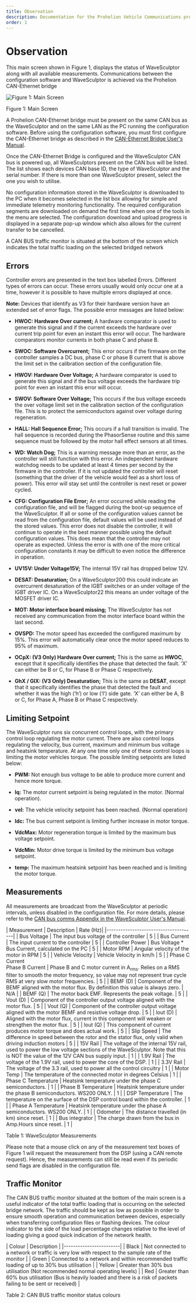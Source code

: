 ```yaml
---
title: Observation
description: Documentation for the Prohelion Vehicle Communications protocol
order: 1
---
```


# Observation

This main screen shown in Figure 1, displays the status of WaveSculptor along with all available measurements.  Communications between the configuration software and WaveSculptor is achieved via the Prohelion CAN-Ethernet bridge

![Figure 1: Main Screen](images/observation.png)

Figure 1: Main Screen

A Prohelion CAN-Ethernet bridge must be present on the same CAN bus as the WaveSculptor and on the same LAN as the PC running the configuration software. Before using the configuration software, you must first configure the CAN-Ethernet bridge as described in the [CAN-Ethernet Bridge User's Manual](http://localhost:4000/CAN_Bus_To_Ethernet_Bridge/CAN-Ethernet_Bridge_User_Manual/Overview.md).

Once the CAN-Ethernet Bridge is configured and the WaveSculptor CAN bus is powered up, all WaveSculptors present on the CAN bus will be listed. The list shows each devices CAN base ID, the type of WaveSculptor and the serial number. If there is more than one WaveSculptor present, select the one you wish to utilise.

No configuration information stored in the WaveSculptor is downloaded to the PC when it becomes selected in the list box allowing for simple and immediate telemetry monitoring functionality. The required configuration segments are downloaded on demand the first time when one of the tools in the menu are selected. The configuration download and upload progress is displayed in a separate pop-up window which also allows for the current transfer to be cancelled.

A CAN BUS traffic monitor is situated at the bottom of the screen which indicates the total traffic loading on the selected bridged network

## Errors

Controller errors are presented in the text box labelled Errors. Different types of errors can occur. These errors usually would only occur one at a time, however it is possible to have multiple errors displayed at once.

<strong>Note:</strong> Devices that identify as V3 for their hardware version have an extended set of error flags. The possible error messages are listed below:

*   <strong>HWOC: Hardware Over current;</strong> A hardware comparator is used to generate this signal and if the current exceeds the hardware over current trip point for even an instant this error will occur. The hardware comparators monitor currents in both phase C and phase B.

*   <strong>SWOC: Software Overcurrent;</strong> This error occurs if the firmware on the controller samples a DC bus, phase C or phase B current that is above the limit set in the calibration section of the configuration file.

*   <strong>HWOV: Hardware Over Voltage;</strong> A hardware comparator is used to generate this signal and if the bus voltage exceeds the hardware trip point for even an instant this error will occur.

*   <strong>SWOV: Software Over Voltage;</strong> This occurs if the bus voltage exceeds the over voltage limit set in the calibration section of the configuration file. This is to protect the semiconductors against over voltage during regeneration.

*   <strong>HALL: Hall Sequence Error;</strong> This occurs if a hall transition is invalid. The hall sequence is recorded during the PhasorSense routine and this same sequence must be followed by the motor hall effect sensors at all times.

*   <strong>WD: Watch Dog;</strong> This is a warning message more than an error, as the controller will still function with this error. An independent hardware watchdog needs to be updated at least 4 times per second by the firmware in the controller. If it is not updated the controller will reset (something that the driver of the vehicle would feel as a short loss of power). This error will stay set until the controller is next reset or power cycled.

*   <strong>CFG: Configuration File Error;</strong> An error occurred while reading the configuration file, and will be flagged during the boot-up sequence of the WaveSculptor. If all or some of the configuration values cannot be read from the configuration file, default values will be used instead of the stored values. This error does not disable the controller, it will continue to operate in the best manner possible using the default configuration values. This does mean that the controller may not operate as expected. Unless the error is with one of the more critical configuration constants it may be difficult to even notice the difference in operation.

*   <strong>UV15V: Under Voltage15V;</strong> The internal 15V rail has dropped below 12V.

*   <strong>DESAT: Desaturation;</strong> On a WaveSculptor200 this could indicate an overcurrent desaturation of the IGBT switches or an under voltage of the IGBT driver IC. On a WaveSculptor22 this means an under voltage of the MOSFET driver IC.

*   <strong>MOT: Motor interface board missing;</strong> The WaveSculptor has not received any communication from the motor interface board within the last second.

*   <strong>OVSPD: </strong>The motor speed has exceeded the configured maximum by 15%. This error will automatically clear once the motor speed reduces to 95% of maximum.

*   <strong>OCpX: (V3 Only) Hardware Over current;</strong> This is the same as <strong>HWOC</strong>, except that it specifically identifies the phase that detected the fault. ‘X’ can either be B or C, for Phase B or Phase C respectively.

*   <strong>GhX / GlX: (V3 Only) Desaturation;</strong> This is the same as <strong>DESAT</strong>, except that it specifically identifies the phase that detected the fault and whether it was the high (‘h’) or low (‘l’) side gate. ‘X’ can either be A, B or C, for Phase A, Phase B or Phase C respectively.

## Limiting Setpoint

The WaveSculptor runs six concurrent control loops, with the primary control loop regulating the motor current. There are also control loops regulating the velocity, bus current, maximum and minimum bus voltage and heatsink temperature. At any one time only one of these control loops is limiting the motor vehicles torque. The possible limiting setpoints are listed below:

*   <strong>PWM:</strong> Not enough bus voltage to be able to produce more current and hence more torque.

*   <strong>Iq:</strong> The motor current setpoint is being regulated in the motor. (Normal operation).

*   <strong>vel:</strong> The vehicle velocity setpoint has been reached. (Normal operation)

*   <strong>Idc:</strong> The bus current setpoint is limiting further increase in motor torque.

*   <strong>VdcMax:</strong> Motor regeneration torque is limited by the maximum bus voltage setpoint.

*   <strong>VdcMin:</strong> Motor drive torque is limited by the minimum bus voltage setpoint.

*   <strong>temp:</strong> The maximum heatsink setpoint has been reached and is limiting the motor torque.

## Measurements

All measurements are broadcast from the WaveSculptor at periodic intervals, unless disabled in the configuration file.  For more details, please refer to the [CAN bus comms Appendix in the WaveSculptor User's Manual](http://localhost:4000/WaveSculptor_Motor_Controllers/WaveSculptor22_User_Manual/Appendix_C.md).

| Measurement | Description | Rate (Hz)|
|--------------------------------------|
| Bus Voltage | The input bus voltage of the controller | 5 |
| Bus Current | The input current to the controller | 5 |
| Controller Power | Bus Voltage * Bus Current, calculated on the PC | 5 |
| Motor RPM | Angular velocity of the motor in RPM | 5 |
| Vehicle Velocity | Vehicle Velocity in km/h | 5 |
| Phase C Current<br>Phase B Current | Phase B and C motor current in A<sub>rms</sub>. Relies on a RMS filter to smooth the motor frequency, so value may not represent true cycle RMS at very slow motor frequencies. | 5 |
| BEMF (D) | Component of the BEMF aligned with the motor flux. By definition this value is always zero. | N/A |
| BEMF (Q) | The motor back EMF. Represents the peak voltage. | 5 |
| Vout (D) | Component of the controller output voltage aligned with the motor flux. | 5 |
| Vout (Q) | Component of the controller output voltage aligned with the motor BEMF and resistive voltage drop. | 5 |
| lout (D) | Aligned with the motor flux, current in this component will weaken or strengthen the motor flux. | 5 |
| lout (Q) | This component of current produces motor torque and does actual work. | 5 |
| Slip Speed | The difference in speed between the rotor and the stator flux, only valid when driving induction motors | 5 |
| 15V Rail | The voltage of the internal 15V rail, used to power the low voltage sections of the WaveSculptor.  Note that this is NOT the value of the 12V CAN bus supply input. | 1 |
| 1.9V Rail | The voltage of the 1.9V rail, used to power the core of the DSP. | 1 |
| 3.3V Rail | The voltage of the 3.3 rail, used to power all the control circuitry | 1 |
| Motor Temp | The temperature of the connected motor in degrees Celsius | 1 |
| Phase C Temperature | Heatsink temperature under the phase C semiconductors. | 1 |
| Phase B Temperature | Heatsink temperature under the phase B semiconductors. WS200 ONLY. | 1 |
| DSP Temperature | The temperature on the surface of the DSP control board within the controller. | 1 |
| Phase A Temperature | Heatsink temperature under the phase A semiconductors. WS200 ONLY. | 1 |
| Odometer | The distance travelled (in km) since reset. | 1 |
| Bus integrator | The charge drawn from the bus in Amp.Hours since reset. | 1 |

Table 1: WaveSculptor Measurements

Please note that a mouse click on any of the measurement text boxes of Figure 1 will request the measurement from the DSP (using a CAN remote request). Hence, the measurements can still be read even if its periodic send flags are disabled in the configuration file.

## Traffic Monitor 

The CAN BUS traffic monitor situated at the bottom of the main screen is a useful indicator of the total traffic loading that is occurring on the selected bridge network. The traffic should be kept as low as possible in order to ensure smooth operation and communication between devices, especially when transferring configuration files or flashing devices. The colour indicator to the side of the load percentage changes relative to the level of loading giving a good quick indication of the network health.

| Colour | Description |
|------------------------|
| Black | Not connected to a network or traffic is very low with respect to the sample rate of the monitor |
| Green | Connected to a network and within recommended traffic loading of up to 30% bus utilisation |
| Yellow | Greater than 30% bus utilisation (Not recommended normal operating levels) |
| Red | Greater than 60% bus utilisation (Bus is heavily loaded and there is a risk of packets failing to be sent or received) |

Table 2: CAN BUS traffic monitor status colours



